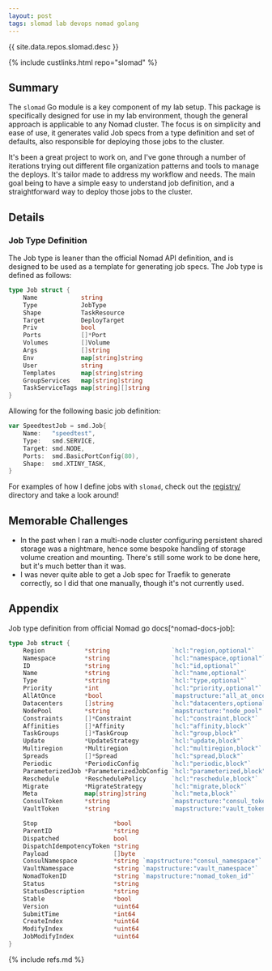 ```yaml
---
layout: post
tags: slomad lab devops nomad golang
---
```


{{ site.data.repos.slomad.desc }}

{% include custlinks.html repo="slomad" %}

## Summary

The `slomad` Go module is a key component of my lab setup. This package is specifically designed for use in my lab environment, though the general approach is applicable to any Nomad cluster. The focus is on simplicity and ease of use, it generates valid Job specs from a type definition and set of defaults, also responsible for deploying those jobs to the cluster.

It's been a great project to work on, and I've gone through a number of iterations trying out different file organization patterns and tools to manage the deploys. It's tailor made to address my workflow and needs. The main goal being to have a simple easy to understand job definition, and a straightforward way to deploy those jobs to the cluster.

## Details

### Job Type Definition

The Job type is leaner than the official Nomad API definition, and is designed to be used as a template for generating job specs. The Job type is defined as follows:

```go
type Job struct {
	Name            string
	Type            JobType
	Shape           TaskResource
	Target          DeployTarget
	Priv            bool
	Ports           []*Port
	Volumes         []Volume
	Args            []string
	Env             map[string]string
	User            string
	Templates       map[string]string
	GroupServices   map[string]string
	TaskServiceTags map[string][]string
}
```

Allowing for the following basic job definition:

```go
var SpeedtestJob = smd.Job{
	Name:   "speedtest",
	Type:   smd.SERVICE,
	Target: smd.NODE,
	Ports:  smd.BasicPortConfig(80),
	Shape:  smd.XTINY_TASK,
}
```

For examples of how I define jobs with `slomad`, check out the [registry/](https://github.com/ecshreve/slomad/tree/main/internal/registry) directory and take a look around!

## Memorable Challenges

- In the past when I ran a multi-node cluster configuring persistent shared storage was a nightmare, hence some bespoke handling of storage volume creation and mounting. There's still some work to be done here, but it's much better than it was.
- I was never quite able to get a Job spec for Traefik to generate correctly, so I did that one manually, though it's not currently used.

## Appendix

Job type definition from official Nomad go docs[^nomad-docs-job]:

```go
type Job struct {
	Region           *string                 `hcl:"region,optional"`
	Namespace        *string                 `hcl:"namespace,optional"`
	ID               *string                 `hcl:"id,optional"`
	Name             *string                 `hcl:"name,optional"`
	Type             *string                 `hcl:"type,optional"`
	Priority         *int                    `hcl:"priority,optional"`
	AllAtOnce        *bool                   `mapstructure:"all_at_once" hcl:"all_at_once,optional"`
	Datacenters      []string                `hcl:"datacenters,optional"`
	NodePool         *string                 `mapstructure:"node_pool" hcl:"node_pool,optional"`
	Constraints      []*Constraint           `hcl:"constraint,block"`
	Affinities       []*Affinity             `hcl:"affinity,block"`
	TaskGroups       []*TaskGroup            `hcl:"group,block"`
	Update           *UpdateStrategy         `hcl:"update,block"`
	Multiregion      *Multiregion            `hcl:"multiregion,block"`
	Spreads          []*Spread               `hcl:"spread,block"`
	Periodic         *PeriodicConfig         `hcl:"periodic,block"`
	ParameterizedJob *ParameterizedJobConfig `hcl:"parameterized,block"`
	Reschedule       *ReschedulePolicy       `hcl:"reschedule,block"`
	Migrate          *MigrateStrategy        `hcl:"migrate,block"`
	Meta             map[string]string       `hcl:"meta,block"`
	ConsulToken      *string                 `mapstructure:"consul_token" hcl:"consul_token,optional"`
	VaultToken       *string                 `mapstructure:"vault_token" hcl:"vault_token,optional"`

	Stop                     *bool
	ParentID                 *string
	Dispatched               bool
	DispatchIdempotencyToken *string
	Payload                  []byte
	ConsulNamespace          *string `mapstructure:"consul_namespace"`
	VaultNamespace           *string `mapstructure:"vault_namespace"`
	NomadTokenID             *string `mapstructure:"nomad_token_id"`
	Status                   *string
	StatusDescription        *string
	Stable                   *bool
	Version                  *uint64
	SubmitTime               *int64
	CreateIndex              *uint64
	ModifyIndex              *uint64
	JobModifyIndex           *uint64
}
```

{% include refs.md %}